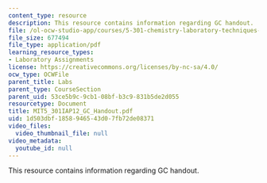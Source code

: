 ```yaml
---
content_type: resource
description: This resource contains information regarding GC handout.
file: /ol-ocw-studio-app/courses/5-301-chemistry-laboratory-techniques-january-iap-2012/1d503dbf1858946543d07fb72de08371_MIT5_301IAP12_GC_Handout.pdf
file_size: 677494
file_type: application/pdf
learning_resource_types:
- Laboratory Assignments
license: https://creativecommons.org/licenses/by-nc-sa/4.0/
ocw_type: OCWFile
parent_title: Labs
parent_type: CourseSection
parent_uid: 53ce5b9c-9cb1-08bf-b3c9-831b5de2d055
resourcetype: Document
title: MIT5_301IAP12_GC_Handout.pdf
uid: 1d503dbf-1858-9465-43d0-7fb72de08371
video_files:
  video_thumbnail_file: null
video_metadata:
  youtube_id: null
---
```

This resource contains information regarding GC handout.